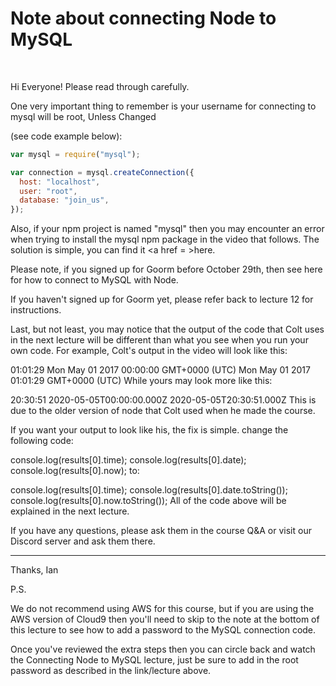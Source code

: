 <h1>Note about connecting Node to MySQL</h1>

</br>

Hi Everyone!
Please read through carefully.

One very important thing to remember is your username for connecting to mysql will be root, Unless Changed

(see code example below):

```js
var mysql = require("mysql");

var connection = mysql.createConnection({
  host: "localhost",
  user: "root",
  database: "join_us",
});
```

Also, if your npm project is named "mysql" then you may encounter an error when trying to install the mysql npm package in the video that follows. The solution is simple, you can find it <a href = >here.

Please note, if you signed up for Goorm before October 29th, then see here for how to connect to MySQL with Node.

If you haven't signed up for Goorm yet, please refer back to lecture 12 for instructions.

Last, but not least, you may notice that the output of the code that Colt uses in the next lecture will be different than what you see when you run your own code.
For example, Colt's output in the video will look like this:

01:01:29
Mon May 01 2017 00:00:00 GMT+0000 (UTC)
Mon May 01 2017 01:01:29 GMT+0000 (UTC)
While yours may look more like this:

20:30:51
2020-05-05T00:00:00.000Z
2020-05-05T20:30:51.000Z
This is due to the older version of node that Colt used when he made the course.

If you want your output to look like his, the fix is simple.
change the following code:

console.log(results[0].time);
console.log(results[0].date);
console.log(results[0].now);
to:

console.log(results[0].time);
console.log(results[0].date.toString());
console.log(results[0].now.toString());
All of the code above will be explained in the next lecture.

If you have any questions, please ask them in the course Q&A or visit our Discord server and ask them there.

---

Thanks,
Ian

P.S.

We do not recommend using AWS for this course, but if you are using the AWS version of Cloud9 then you'll need to skip to the note at the bottom of this lecture to see how to add a password to the MySQL connection code.

Once you've reviewed the extra steps then you can circle back and watch the Connecting Node to MySQL lecture, just be sure to add in the root password as described in the link/lecture above.
